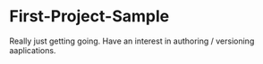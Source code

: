 # First-Project-Sample
Really just getting going. Have an interest in authoring / versioning aaplications. 
